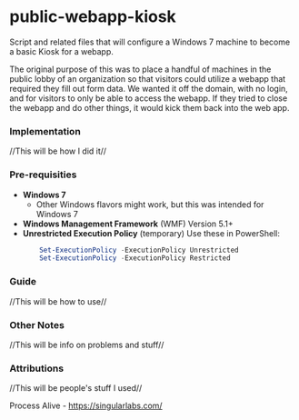 # public-webapp-kiosk
Script and related files that will configure a Windows 7 machine to become a basic Kiosk for a webapp.

The original purpose of this was to place a handful of machines in the public lobby of an organization so that visitors could utilize a webapp that required they fill out form data. We wanted it off the domain, with no login, and for visitors to only be able to access the webapp. If they tried to close the webapp and do other things, it would kick them back into the web app.

### Implementation
//This will be how I did it//

### Pre-requisities
* **Windows 7**
  * Other Windows flavors might work, but this was intended for Windows 7
* **Windows Management Framework** (WMF) Version 5.1+
* **Unrestricted Execution Policy** (temporary) Use these in PowerShell:
  ```powershell
      Set-ExecutionPolicy -ExecutionPolicy Unrestricted
      Set-ExecutionPolicy -ExecutionPolicy Restricted
  ```

### Guide
//This will be how to use//

### Other Notes
//This will be info on problems and stuff//

### Attributions
//This will be people's stuff I used//

Process Alive - https://singularlabs.com/
